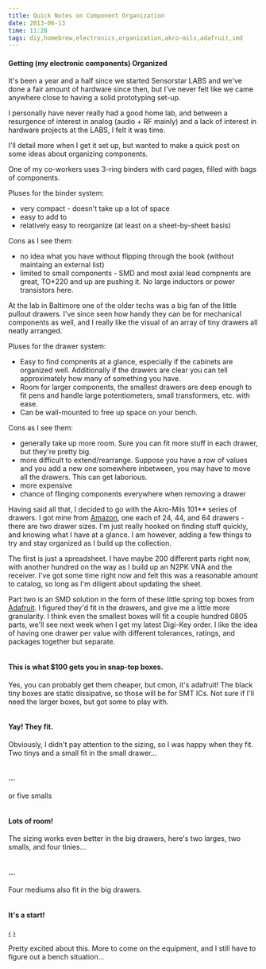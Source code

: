 ```yaml
---
title: Quick Notes on Component Organization
date: 2013-06-13
time: 11:28
tags: diy,homebrew,electronics,organization,akro-mils,adafruit,smd
---
```




#### Getting (my electronic components) Organized

It's been a year and a half since we started Sensorstar LABS and we've done a 
fair amount of hardware since then, but I've never felt like we came anywhere
close to having a solid prototyping set-up. 

I personally have never really had a good home lab, and between a resurgence of 
interest in analog (audio + RF mainly) and a lack of interest in hardware projects 
at the LABS, I felt it was time.

I'll detail more when I get it set up, but wanted to make a quick post on some ideas
about organizing components. 

One of my co-workers uses 3-ring binders with card pages, filled with bags of components.

Pluses for the binder system:

  * very compact - doesn't take up a lot of space
  * easy to add to 
  * relatively easy to reorganize (at least on a sheet-by-sheet basis)

Cons as I see them:

  * no idea what you have without flipping through the book (without maintaing an external list)
  * limited to small components - SMD and most axial lead compnents are great, 
    TO*220 and up are pushing it. No large inductors or power transistors here.

At the lab in Baltimore one of the older techs was a big fan of the little pullout drawers.
I've since seen how handy they can be for mechanical components as well, and I really like 
the visual of an array of tiny drawers all neatly arranged.

Pluses for the drawer system:

* Easy to find compnents at a glance, especially if the cabinets are organized well. 
  Additionally if the drawers are clear you can tell approximately how many of something you have.
* Room for larger components, the smallest drawers are deep enough to fit pens and handle
  large potentiometers, small transformers, etc. with ease.
* Can be wall-mounted to free up space on your bench.

Cons as I see them:

* generally take up more room. Sure you can fit more stuff in each drawer, but they're pretty big.
* more difficult to extend/rearrange. Suppose you have a row of values and you 
  add a new one somewhere inbetween, you may have to move all the drawers. This can 
  get laborious. 
* more expensive
* chance of flinging components everywhere when removing a drawer  


Having said all that, I decided to go with the Akro-Mils 101** series of drawers. 
I got mine from [Amazon](http://www.amazon.com/Akro-Mils-10164-Plastic-Storage-Hardware/dp/B000LDH3JC/), 
one each of 24, 44, and 64 drawers - there are two drawer sizes. 
I'm just really hooked on finding stuff quickly, and knowing what I have at a glance.
I am however, adding a few things to try and stay organized as I build up the collection.

The first is just a spreadsheet. I have maybe 200 different parts right now, with another hundred 
on the way as I build up an N2PK VNA and the receiver. I've got some time right 
now and felt this was a reasonable amount to catalog, so long as I'm diligent about updating
the sheet. 

Part two is an SMD solution in the form of these little spring top boxes from [Adafruit](http://www.adafruit.com/category/54_152).
I figured they'd fit in the drawers, and give me a little more granularity. 
I think even the smallest boxes will fit a couple hundred 0805 parts, we'll see 
next week when I get my latest Digi-Key order. I like the idea of having one 
drawer per value with different tolerances, ratings, and packages together but 
separate. 

<div id="AdafruitBoxes" class="carousel slide">
<div class="carousel-inner">
<div class="item active">
<img src="http://farm6.staticflickr.com/5521/9043518881_dd86879716_b.jpg" alt="">
<div class="carousel-caption">
 <h4>This is what $100 gets you in snap-top boxes.</h4>
 <p>Yes, you can probably get them cheaper, but cmon, it's adafruit! The black
 tiny boxes are static dissipative, so those will be for SMT ICs. Not sure if I'll 
 need the larger boxes, but got some to play with.</p>
  </div>
   </div>
   <div class="item">
   <img src="http://farm8.staticflickr.com/7416/9045750468_b8f47593be_b.jpg" alt="">
   <div class="carousel-caption">
   <h4>Yay! They fit.</h4>
   <p>Obviously, I didn't pay attention to the sizing, so I was happy when they fit.
   Two tinys and a small fit in the small drawer...</p>
  </div>
  </div>
  <div class="item">
   <img src="http://farm6.staticflickr.com/5480/9045752968_f26bb5e58a_b.jpg" alt="">
  <div class="carousel-caption">
  <h4>...</h4>
<p>or five smalls</p></div>
</div>
   <div class="item">
   <img src="http://farm4.staticflickr.com/3702/9045755370_dab8c0c16c_b.jpg" alt="">
  <div class="carousel-caption">
  <h4>Lots of room!</h4>
<p>The sizing works even better in the big drawers, here's two larges, two smalls, and 
four tinies...</p> 
</div>
</div>
 <div class="item">
   <img src="http://farm8.staticflickr.com/7420/9045757808_6f587a76dc_b.jpg" alt="">
  <div class="carousel-caption">
  <h4>...</h4>
  <p>Four mediums also fit in the big drawers.</p>
</div>
</div>
 <div class="item">
   <img src="http://farm3.staticflickr.com/2811/9043521751_1a8ea74675_b.jpg" alt="">
  <div class="carousel-caption">
  <h4>It's a start!</h4>
</div>
</div>
 </div>
  <a class="left carousel-control" href="#AdafruitBoxes" data-slide="prev">&lsaquo;</a>
  <a class="right carousel-control" href="#AdafruitBoxes" data-slide="next">&rsaquo;</a>
 </div>

Pretty excited about this. More to come on the equipment, and I still have to 
figure out a bench situation...
